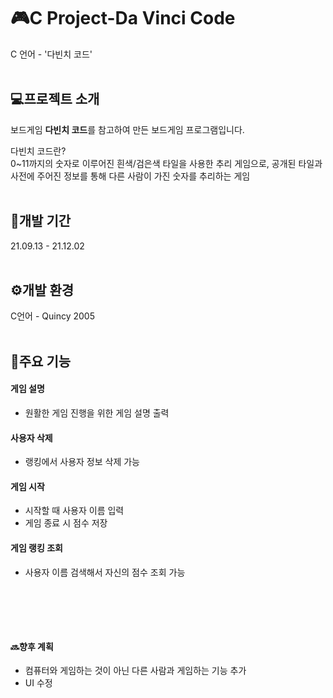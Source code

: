 # 🎮C Project-Da Vinci Code
C 언어 - '다빈치 코드'
<br/><br/>
## 💻프로젝트 소개
보드게임 **다빈치 코드**를 참고하여 만든 보드게임 프로그램입니다.

다빈치 코드란? <br/>
0~11까지의 숫자로 이루어진 흰색/검은색 타일을 사용한 추리 게임으로,
공개된 타일과 사전에 주어진 정보를 통해 다른 사람이 가진 숫자를 추리하는 게임
<br/><br/>
## 📆개발 기간
21.09.13 - 21.12.02
<br/><br/>
## ⚙️개발 환경
C언어 - Quincy 2005
<br/><br/>
## 📌주요 기능
#### 게임 설명
- 원활한 게임 진행을 위한 게임 설명 출력
#### 사용자 삭제
- 랭킹에서 사용자 정보 삭제 가능
#### 게임 시작
- 시작할 때 사용자 이름 입력
- 게임 종료 시 점수 저장
#### 게임 랭킹 조회
- 사용자 이름 검색해서 자신의 점수 조회 가능

<br/><br/>
--- 
#### 🔜향후 계획
- 컴퓨터와 게임하는 것이 아닌 다른 사람과 게임하는 기능 추가
- UI 수정
